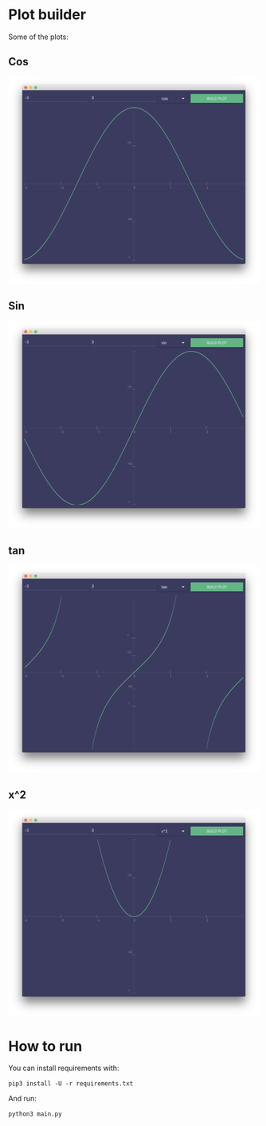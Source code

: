 # Plot builder
Some of the plots:

## Cos
![Cos](screenshots/cos.png)


## Sin
![Sin](screenshots/sin.png)


## tan
![tan](screenshots/tan.png)

## x^2
![x^2](screenshots/x^2.png)

# How to run
You can install requirements with:
```
pip3 install -U -r requirements.txt
```
And run:
```
python3 main.py
```